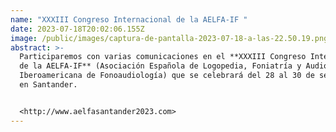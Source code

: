 ```yaml
---
name: "XXXIII Congreso Internacional de la AELFA-IF "
date: 2023-07-18T20:02:06.155Z
image: /public/images/captura-de-pantalla-2023-07-18-a-las-22.50.19.png
abstract: >-
  Participaremos con varias comunicaciones en el **XXXIII Congreso Internacional
  de la AELFA-IF** (Asociación Española de Logopedia, Foniatría y Audiología e
  Iberoamericana de Fonoaudiología) que se celebrará del 28 al 30 de septiembre
  en Santander.


  <http://www.aelfasantander2023.com>
---
```

